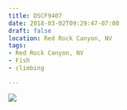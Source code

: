 ```yaml
---
title: DSCF9407
date: 2018-03-02T09:29:47-07:00
draft: false
location: Red Rock Canyon, NV
tags:
- Red Rock Canyon, NV
- Fish
- climbing

---
```

![](https://d17enza3bfujl8.cloudfront.net/DSCF9407.jpg)
